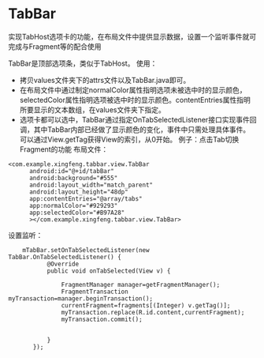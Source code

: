 # TabBar
实现TabHost选项卡的功能，在布局文件中提供显示数据，设置一个监听事件就可完成与Fragment等的配合使用

TabBar是顶部选项条，类似于TabHost。
使用：
  - 拷贝values文件夹下的attrs文件以及TabBar.java即可。
  - 在布局文件中通过制定normalColor属性指明选项未被选中时的显示颜色，selectedColor属性指明选项被选中时的显示颜色。contentEntries属性指明所要显示的文本数组，在values文件夹下指定。
  - 选项卡都可以选中，TabBar通过指定OnTabSelectedListener接口实现事件回调，其中TabBar内部已经做了显示颜色的变化，事件中只需处理具体事件。可以通过View.getTag获得View的索引，从0开始。
例子：点击Tab切换Fragment的功能
  布局文件：  
  ```
  <com.example.xingfeng.tabbar.view.TabBar
        android:id="@+id/tabBar"
        android:background="#555"
        android:layout_width="match_parent"
        android:layout_height="48dp"
        app:contentEntries="@array/tabs"
        app:normalColor="#929293"
        app:selectedColor="#B97A28"
        ></com.example.xingfeng.tabbar.view.TabBar>
 ```
 设置监听：  
 ```
     mTabBar.setOnTabSelectedListener(new TabBar.OnTabSelectedListener() {
            @Override
            public void onTabSelected(View v) {

                FragmentManager manager=getFragmentManager();
                FragmentTransaction myTransaction=manager.beginTransaction();
                currentFragment=fragments[(Integer) v.getTag()];
                myTransaction.replace(R.id.content,currentFragment);
                myTransaction.commit();


            }
        });
 ```
